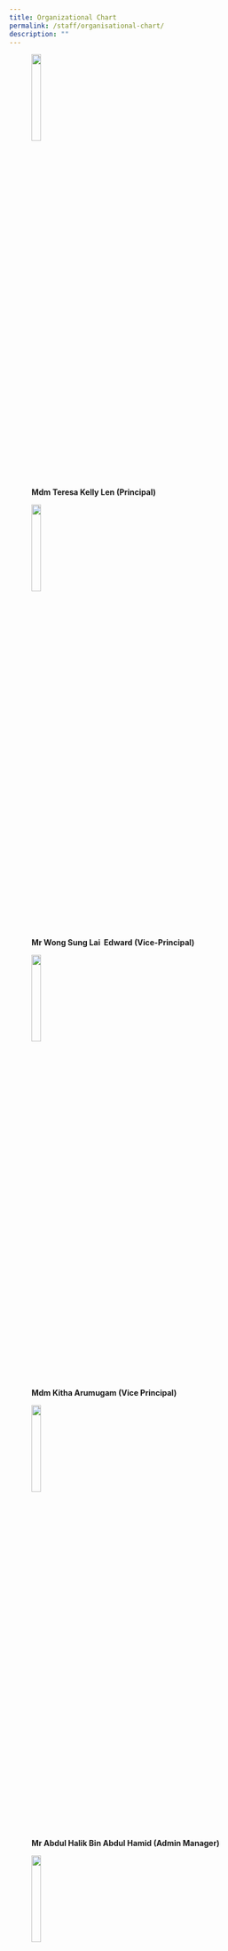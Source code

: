 ```yaml
---
title: Organizational Chart
permalink: /staff/organisational-chart/
description: ""
---
```

<figure>
<img src="https://file.go.gov.sg/67u60i.JPG"        style="width:20%"> 
	<figcaption ><b>Mdm Teresa Kelly Len (Principal)</b></figcaption>	
 </figure>
 <figure>	
  <img src="https://file.go.gov.sg/u4i7eo.JPG"         
 style="width:20%"  >
	<figcaption> <b>Mr Wong Sung Lai  Edward (Vice-Principal)</b> </figcaption> 
	</figure>
 
<figure>
 <img src="https://file.go.gov.sg/rirg95.JPG"         style="width:20%">
	<figcaption> <b> Mdm Kitha Arumugam (Vice Principal)</b> </figcaption> 
</figure>

<figure>
 <img src="https://file.go.gov.sg/0l46sj.JPG"        style="width:20%">
	<figcaption> <b>Mr Abdul Halik Bin Abdul Hamid (Admin Manager)</b> </figcaption> 
</figure>

 <figure>
 <img src="https://file.go.gov.sg/d96d0g.JPG"        style="width:20%">
	<figcaption> <b>Mdm Nurhayati Bte Rahmat (Admin Manager)</b></figcaption> 
</figure>

<figure>
 <img src="https://file.go.gov.sg/eekr1m.JPG"        style="width:20%">
	<figcaption> <b>Mr Samales Kuppusamy (Operations Manager)</b></figcaption> 
</figure>

<figure>
 <img src="https://file.go.gov.sg/lfjjtp.JPG"        style="width:20%">
	<figcaption> <b>Mdm Suzanna Mohd Isnin (School Staff Developer)</b></figcaption> 
</figure>

<figure>
 <img src="https://file.go.gov.sg/16z896.JPG"        style="width:20%">
	<figcaption> <b>Ms Goh Xue Yi (HOD of Pupil Management)</b></figcaption> 
</figure>

<figure>
 <img src="https://file.go.gov.sg/3rqupn.JPG"        style="width:20%">
	<figcaption> <b>Ms Indira d/o Raghavan Pillai (HOD of English)</b></figcaption> 
</figure>

<figure>
 <img src="https://file.go.gov.sg/mf3lkq.JPG"        style="width:20%">
	<figcaption> <b>Mrs Karin Gan (HOD of Mathematics)</b></figcaption> 
</figure>

<figure>
 <img src="https://file.go.gov.sg/o4ss6e.JPG"        style="width:20%">
		<figcaption>  <b>Mr Christopher Khoo (HOD of Science)</b></figcaption> 
	</figure>
	
<figure>
 <img src="https://file.go.gov.sg/jqrmak.JPG"      style="width:20%">
		<figcaption>  <b>Mrs Nicole Chan (HOD of CCE)</b></figcaption> 
	</figure>
	
<figure>
 <img src="https://file.go.gov.sg/zf0dtm.JPG"      style="width:20%">
		<figcaption>  <b>Mdm Chong Peili (HOD of ICT)</b></figcaption> 
	</figure>
<figure>
 <img src="https://file.go.gov.sg/wrslbv.JPG"      style="width:20%">
		<figcaption>  <b>Mrs Shirlena Chan (HOD of PE & CCA)</b></figcaption> 
	</figure>
	<figure>
 <img src="https://file.go.gov.sg/f4rmi9.jpg
					 "   style="width:20%">
		<figcaption>  <b>Mr Ho Boon Huat (HOD of Mother Tongue)</b></figcaption> 
	</figure>
	<figure>	
 <img src="https://file.go.gov.sg/5opaqs.JPG"     style="width:20%">
		<figcaption>  <b>Mrs Shirley Ong (Year Head (P1 & P2))</b></figcaption> 
	</figure>
	
<figure>	
 <img src="https://file.go.gov.sg/a0eb8e.JPG"     style="width:20%">
		<figcaption>  <b>Mrs Angeline Teo (Year Head (P3 & P4))</b></figcaption> 
	</figure>
<figure>	
 <img src="https://file.go.gov.sg/m3qqn7.JPG"     style="width:20%">
		<figcaption>  <b>Mr Effandi Jasman (Year Head (P5 & P6))</b></figcaption> 
 <img src="https://file.go.gov.sg/tannzm.JPG"     style="width:20%">
	<figcaption>  <b>Mrs Mellissa Khoo (LH - English)</b></figcaption> 
</figure>
	<figure>	
 <img src="https://file.go.gov.sg/wfc005.JPG"     style="width:20%">
		<figcaption>  <b>Mdm Noor Idayu (SH - Pupils Affairs)</b></figcaption> 
	</figure>
	<figure>	
 <img src="https://file.go.gov.sg/y5pi51.JPG"     style="width:20%">
		<figcaption>  <b>Mdm Sangitah (SH - VIA / Student Leadership)</b></figcaption> 
	</figure>
	<figure>	
 <img src="https://file.go.gov.sg/7djuun.JPG"     style="width:20%">
		<figcaption>  <b>Mdm Durgadevi (SH - NE / SS)</b></figcaption> 
	</figure>
		<figure>	
 <img src="https://file.go.gov.sg/yqd8dk.JPG"     style="width:20%">
		<figcaption>  <b>Mrs Lynette Lim (SH - Aesthetics)</b></figcaption> 
	</figure>
		<figure>	
 <img src="https://file.go.gov.sg/wimzbh.JPG"     style="width:20%">
		<figcaption>  <b>Mdm Xu Aili (Senior Chinese Teacher)</b></figcaption> 
	</figure>
	<figure>	
 <img src="https://file.go.gov.sg/c642cz.JPG"     style="width:20%">
		<figcaption>  <b>Mdm Junaida Jasman (Senior Maths Teacher)</b></figcaption> 
	</figure>
	<figure>	
 <img src="https://file.go.gov.sg/90ks4c.JPG"     style="width:20%">
		<figcaption>  <b>Mdm Rozana Hashim (Senior Teacher)</b></figcaption> 
	</figure>